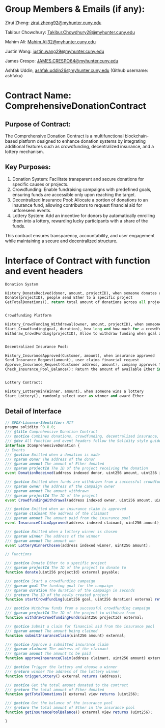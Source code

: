 # Group Members & Emails (if any):

Zirui Zheng: zirui.zheng92@myhunter.cuny.edu

Takibur Chowdhury: Takibur.Chowdhury28@myhunter.cuny.edu

Mahim Ali: Mahim.Ali32@myhunter.cuny.edu

Justin Wang: justin.wang29@myhunter.cuny.edu

James Crespo: JAMES.CRESPO64@myhunter.cuny.edu

Ashfak Uddin, ashfak.uddin26@myhunter.cuny.edu (Github username: ashfaku)

# Contract Name: ComprehensiveDonationContract

## Purpose of Contract:

The Comprehensive Donation Contract is a multifunctional blockchain-based platform designed to enhance donation systems by integrating additional features such as crowdfunding, decentralized insurance, and a lottery mechanism.

## Key Purposes:

1. Donation System: Facilitate transparent and secure donations for specific causes or projects.
2. Crowdfunding: Enable fundraising campaigns with predefined goals, ensuring funds are accessible only upon reaching the target.
3. Decentralized Insurance Pool: Allocate a portion of donations to an insurance fund, allowing contributors to request financial aid for unforeseen events.
4. Lottery System: Add an incentive for donors by automatically enrolling them into a lottery, rewarding lucky participants with a share of the funds.

This contract ensures transparency, accountability, and user engagement while maintaining a secure and decentralized structure.

# Interface of Contract with function and event headers

```py
Donation System

History_DonateRecived(donor, amount, projectID), when someone donates a project or event
Donate(projectID), people send Ether to a specific project
GetTotalDonations(), return total amount of donations across all projects


Crowdfunding Platform

History_CrowdFunding_Withdrawal(owner, amount, projectID), when someone withdraw funds from a successful crowdfunding campaigns
Start_Crowdfunding(goal, duration), how long and how much for a crowdfunding
Withdraw_CrowdFunding(projectID), Allow to withdraw funding when goal amount is met


Decentralized Insurance Pool:

History_InsuranceApproved(Customer, amount), when insurance approved
Send_Insurance_Request(amount), user claims financial request
Approve_Insurance_Request(Customer address, amount), company approves the request
Check_Insurance_Pool_Balance(): Return the amount of available Ether in the pool


Lottery Contract:

History_LotteryWin(Winner, amount), when someone wins a lottery
Start_Lottery(), randomly select user as winner and award Ether

```

## Detail of Interface

```js
// SPDX-License-Identifier: MIT
pragma solidity ^0.8.0;
/// @title Comprehensive Donation Contract
/// @notice Combines donations, crowdfunding, decentralized insurance, and lottery systems in a single contract
/// @dev All function and event headers follow the Solidity style guide
interface IComprehensiveDonation {
// Events
/// @notice Emitted when a donation is made
/// @param donor The address of the donor
/// @param amount The amount of Ether donated
/// @param projectId The ID of the project receiving the donation
event DonationReceived(address indexed donor, uint256 amount, uint256 indexed projectId);

/// @notice Emitted when funds are withdrawn from a successful crowdfunding campaign
/// @param owner The address of the campaign owner
/// @param amount The amount withdrawn
/// @param projectId The ID of the project
event CrowdfundingWithdrawal(address indexed owner, uint256 amount, uint256 indexed projectId);

/// @notice Emitted when an insurance claim is approved
/// @param claimant The address of the claimant
/// @param amount The amount paid from the insurance pool
event InsuranceClaimApproved(address indexed claimant, uint256 amount);

/// @notice Emitted when a lottery winner is chosen
/// @param winner The address of the winner
/// @param amount The amount won
event LotteryWinnerChosen(address indexed winner, uint256 amount);

// Functions

/// @notice Donate Ether to a specific project
/// @param projectId The ID of the project to donate to
function donate(uint256 projectId) external payable;

/// @notice Start a crowdfunding campaign
/// @param goal The funding goal for the campaign
/// @param duration The duration of the campaign in seconds
/// @return The ID of the newly created project
function startCrowdfunding(uint256 goal, uint256 duration) external returns (uint256);

/// @notice Withdraw funds from a successful crowdfunding campaign
/// @param projectId The ID of the project to withdraw from
function withdrawCrowdfundingFunds(uint256 projectId) external;

/// @notice Submit a claim for financial aid from the insurance pool
/// @param amount The amount being claimed
function submitInsuranceClaim(uint256 amount) external;

/// @notice Approve a submitted insurance claim
/// @param claimant The address of the claimant
/// @param amount The amount to be paid
function approveInsuranceClaim(address claimant, uint256 amount) external;

/// @notice Trigger the lottery and choose a winner
/// @return winner The address of the lottery winner
function triggerLottery() external returns (address);

/// @notice Get the total amount donated to the contract
/// @return The total amount of Ether donated
function getTotalDonations() external view returns (uint256);

/// @notice Get the balance of the insurance pool
/// @return The total amount of Ether in the insurance pool
function getInsurancePoolBalance() external view returns (uint256);

}
```
